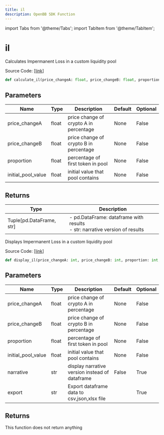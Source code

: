 ```yaml
---
title: il
description: OpenBB SDK Function
---
```


import Tabs from '@theme/Tabs';
import TabItem from '@theme/TabItem';

# il

<Tabs>
<TabItem value="model" label="Model" default>

Calculates Impermanent Loss in a custom liquidity pool

Source Code: [[link](https://github.com/OpenBB-finance/OpenBBTerminal/tree/main/openbb_terminal/cryptocurrency/tools/tools_model.py#L57)]

```python
def calculate_il(price_changeA: float, price_changeB: float, proportion: float, initial_pool_value: float) -> Tuple
```
## Parameters

| Name | Type | Description | Default | Optional |
| ---- | ---- | ----------- | ------- | -------- |
| price_changeA | float | price change of crypto A in percentage | None | False |
| price_changeB | float | price change of crypto B in percentage | None | False |
| proportion | float | percentage of first token in pool | None | False |
| initial_pool_value | float | initial value that pool contains | None | False |

## Returns

| Type | Description |
| ---- | ----------- |
| Tuple[pd.DataFrame, str] | - pd.DataFrame: dataframe with results<br/>- str: narrative version of results |



</TabItem>
<TabItem value="view" label="View">

Displays Impermanent Loss in a custom liquidity pool

Source Code: [[link](https://github.com/OpenBB-finance/OpenBBTerminal/tree/main/openbb_terminal/cryptocurrency/tools/tools_view.py#L56)]

```python
def display_il(price_changeA: int, price_changeB: int, proportion: int, initial_pool_value: int, narrative: bool = False, export: str = "") -> None
```
## Parameters

| Name | Type | Description | Default | Optional |
| ---- | ---- | ----------- | ------- | -------- |
| price_changeA | float | price change of crypto A in percentage | None | False |
| price_changeB | float | price change of crypto B in percentage | None | False |
| proportion | float | percentage of first token in pool | None | False |
| initial_pool_value | float | initial value that pool contains | None | False |
| narrative | str | display narrative version instead of dataframe | False | True |
| export | str | Export dataframe data to csv,json,xlsx file |  | True |

## Returns

This function does not return anything



</TabItem>
</Tabs>